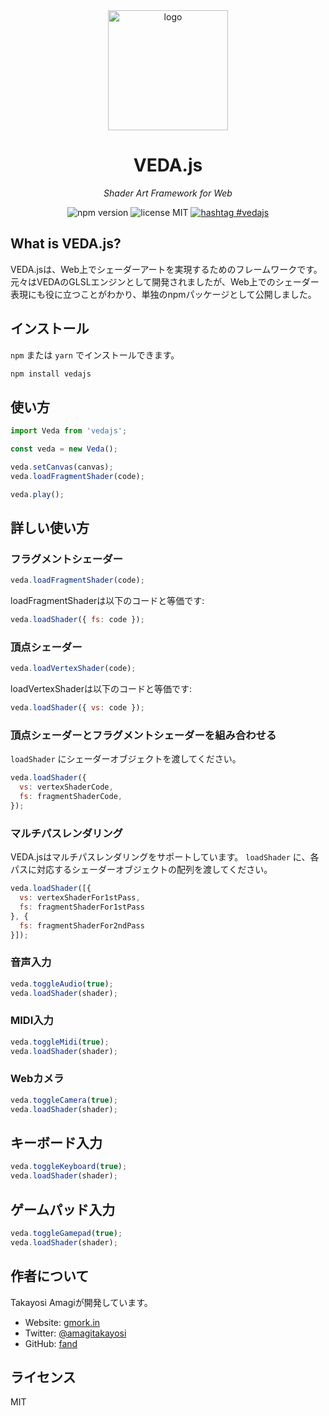 <div align="center">
  <img alt="logo" src="https://user-images.githubusercontent.com/1403842/28923702-d8155d46-7899-11e7-817b-1193d138e5b8.png" width="192"/>

  <h1>VEDA.js</h1>
  <i>Shader Art Framework for Web</i>

  ![npm version](https://img.shields.io/npm/v/vedajs.svg) ![license MIT](https://img.shields.io/npm/l/vedajs.svg) [![hashtag #vedajs](https://img.shields.io/badge/hashtag-vedajs-blue.svg)](https://twitter.com/search?f=tweets&q=%23vedajs&src=typd)
</div>


## What is VEDA.js?

VEDA.jsは、Web上でシェーダーアートを実現するためのフレームワークです。
元々はVEDAのGLSLエンジンとして開発されましたが、Web上でのシェーダー表現にも役に立つことがわかり、単独のnpmパッケージとして公開しました。


## インストール

`npm` または `yarn` でインストールできます。

```bash
npm install vedajs
```


## 使い方

```js
import Veda from 'vedajs';

const veda = new Veda();

veda.setCanvas(canvas);
veda.loadFragmentShader(code);

veda.play();
```


## 詳しい使い方

### フラグメントシェーダー

```js
veda.loadFragmentShader(code);
```

loadFragmentShaderは以下のコードと等価です:

```js
veda.loadShader({ fs: code });
```


### 頂点シェーダー

```js
veda.loadVertexShader(code);
```

loadVertexShaderは以下のコードと等価です:

```js
veda.loadShader({ vs: code });
```


### 頂点シェーダーとフラグメントシェーダーを組み合わせる

`loadShader` にシェーダーオブジェクトを渡してください。

```js
veda.loadShader({
  vs: vertexShaderCode,
  fs: fragmentShaderCode,
});
```


### マルチパスレンダリング

VEDA.jsはマルチパスレンダリングをサポートしています。
`loadShader` に、各パスに対応するシェーダーオブジェクトの配列を渡してください。

```js
veda.loadShader([{
  vs: vertexShaderFor1stPass,
  fs: fragmentShaderFor1stPass
}, {
  fs: fragmentShaderFor2ndPass
}]);
```


### 音声入力

```js
veda.toggleAudio(true);
veda.loadShader(shader);
```


### MIDI入力

```js
veda.toggleMidi(true);
veda.loadShader(shader);
```


### Webカメラ

```js
veda.toggleCamera(true);
veda.loadShader(shader);
```


## キーボード入力

```js
veda.toggleKeyboard(true);
veda.loadShader(shader);
```


## ゲームパッド入力

```js
veda.toggleGamepad(true);
veda.loadShader(shader);
```


## 作者について

Takayosi Amagiが開発しています。

- Website: [gmork.in](https://gmork.in)
- Twitter: [@amagitakayosi](https://twitter.com/amagitakayosi)
- GitHub: [fand](https://github.com/fand)


## ライセンス

MIT
